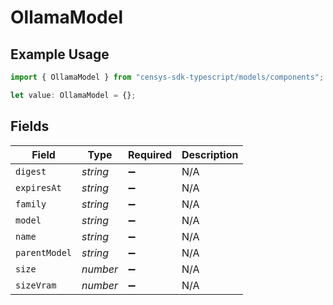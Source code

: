 # OllamaModel

## Example Usage

```typescript
import { OllamaModel } from "censys-sdk-typescript/models/components";

let value: OllamaModel = {};
```

## Fields

| Field              | Type               | Required           | Description        |
| ------------------ | ------------------ | ------------------ | ------------------ |
| `digest`           | *string*           | :heavy_minus_sign: | N/A                |
| `expiresAt`        | *string*           | :heavy_minus_sign: | N/A                |
| `family`           | *string*           | :heavy_minus_sign: | N/A                |
| `model`            | *string*           | :heavy_minus_sign: | N/A                |
| `name`             | *string*           | :heavy_minus_sign: | N/A                |
| `parentModel`      | *string*           | :heavy_minus_sign: | N/A                |
| `size`             | *number*           | :heavy_minus_sign: | N/A                |
| `sizeVram`         | *number*           | :heavy_minus_sign: | N/A                |